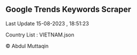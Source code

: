 

## Google Trends Keywords Scraper 
 
Last Update 15-08-2023 , 18:51:23

Country List :
VIETNAM.json



© Abdul Muttaqin 
